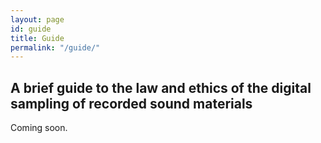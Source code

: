 ```yaml
---
layout: page
id: guide
title: Guide
permalink: "/guide/"
---
```


## A brief guide to the law and ethics of the digital sampling of recorded sound materials

Coming soon.
